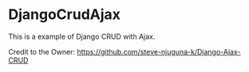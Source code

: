 # DjangoCrudAjax

This is a example of Django CRUD with Ajax.

Credit to the Owner: https://github.com/steve-njuguna-k/Django-Ajax-CRUD